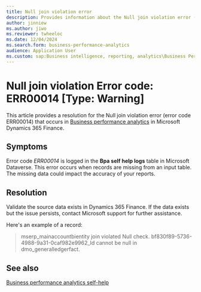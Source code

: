 ```yaml
---
title: Null join violation error
description: Provides information about the Null join violation error (error code ERR00014) in Business performance analytics in Microsoft Dynamics 365 Finance.
author: jinniew
ms.author: jiwo
ms.reviewer: twheeloc 
ms.date: 12/04/2024
ms.search.form: business-performance-analytics
audience: Application User
ms.custom: sap:Business intelligence, reporting, analytics\Business Performance Analytics (BPA)
---
```

# Null join violation Error code: ERR00014 [Type: Warning]

This article provides a resolution for the Null join violation error (error code ERR00014) that occurs in [Business performance analytics](/dynamics365/finance/business-performance-analytics/business-performance-analytics-home-page) in Microsoft Dynamics 365 Finance.

## Symptoms

Error code *ERR00014* is logged in the **Bpa self help logs** table in Microsoft Dataverse. This error occurs when records are missing from an input table. The missing data could impact the accuracy of your reports.

## Resolution

Validate the source data exists in Dynamics 365 Finance. If the data exists but the issue persists, contact Microsoft support for further assistance.

Here's an example of a record:

> mserp_mainaccountbientity join violated Null check. bf830f89-5736-4988-9a31-0caf982e9962_Id cannot be null in dmo_generalledgerfact.

## See also

[Business performance analytics self-help](business-performance-analytics-self-help-overview.md)
